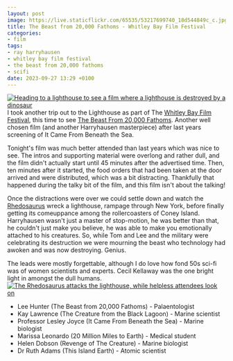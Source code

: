 ```yaml
---
layout: post
image: https://live.staticflickr.com/65535/53217699740_18d544849c_c.jpg
title: The Beast from 20,000 Fathoms - Whitley Bay Film Festival
categories:
- film
tags:
- ray harryhausen
- whitley bay film festival
- the beast from 20,000 fathoms
- scifi
date: 2023-09-27 13:29 +0100
---
```

<a data-flickr-embed="true" href="https://www.flickr.com/photos/grange85/53217502308/in/album-72177720311364109/" title="Heading to a lighthouse to see a film where a lighthouse is destroyed by a dinosaur"><img src="https://live.staticflickr.com/65535/53217502308_757d493555_c.jpg" alt="Heading to a lighthouse to see a film where a lighthouse is destroyed by a dinosaur"/></a>
I took another trip out to the Lighthouse as part of The [Whitley Bay Film Festival](https://www.whitleybayfilmfestival.co.uk/), this time to see [The Beast From 20,000 Fathoms](https://en.wikipedia.org/wiki/The_Beast_from_20,000_Fathoms). Another well chosen film (and another Harryhausen masterpiece) after last years screening of It Came From Beneath the Sea.

Tonight's film was much better attended than last years which was nice to see. The intros and supporting material were overlong and rather dull, and the film didn't actually start until 45 minutes after the advertised time. Then, ten minutes after it started, the food orders that had been taken at the door arrived and were distributed, which was a bit distracting. Thankfully that happened during the talky bit of the film, and this film isn't about the talking!

Once the distractions were over we could settle down and watch the [Rhedosaurus](https://en.wikipedia.org/wiki/Rhedosaurus) wreck a lighthouse, rampage through New York, before finally getting its comeuppance among the rollercoasters of Coney Island. Harryhausen wasn't just a master of stop-motion, he was better than that, he couldn't just make you believe, he was able to make you emotionally attached to his creatures. So, while Tom and Lee and the military were celebrating its destruction we were mourning the beast who technology had awoken and was now destroying. Genius.

The leads were mostly forgettable, although I do love how fond 50s sci-fi was of women scientists and experts. Cecil Kellaway was the one bright light in amongst the dull humans.
<a data-flickr-embed="true" href="https://www.flickr.com/photos/grange85/53217699740/in/album-72177720311364109/" title="The Rhedosaurus attacks the lighthouse, while helpless attendees look on"><img src="https://live.staticflickr.com/65535/53217699740_18d544849c_c.jpg" alt="The Rhedosaurus attacks the lighthouse, while helpless attendees look on"/></a>

 - Lee Hunter (The Beast from 20,000 Fathoms) - Palaentologist
 - Kay Lawrence (The Creature from the Black Lagoon) - Marine scientist
 - Professor Lesley Joyce (It Came From Beneath the Sea) - Marine biologist
 - Marissa Leonardo (20 Million Miles to Earth) - Medical student
 - Helen Dobson (Revenge of The Creature) - Marine biologist
 - Dr Ruth Adams (This Island Earth) - Atomic scientist
